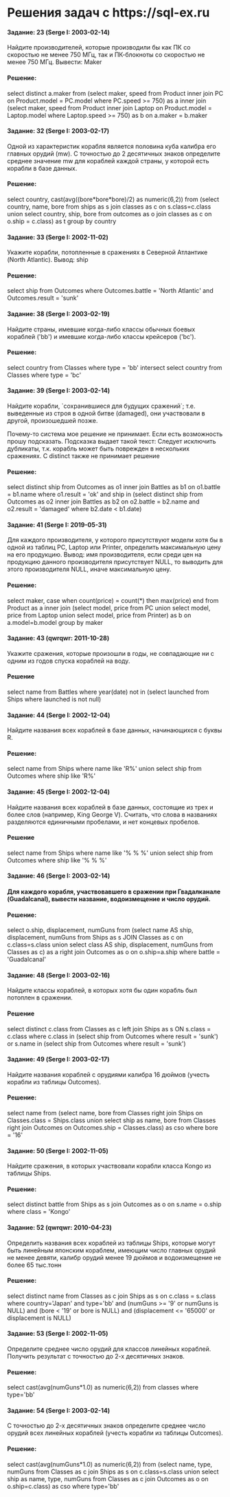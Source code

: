 <h1>Решения задач с https://sql-ex.ru</h1>

<h4>Задание: 23 (Serge I: 2003-02-14)</h4>
 <p>Найдите производителей, которые производили бы как ПК
со скоростью не менее 750 МГц, так и ПК-блокноты со скоростью не менее 750 МГц.
Вывести: Maker</p>

 <h4>Решение:</h4>
<p>select distinct a.maker
from (select maker, speed
      from Product inner join PC on Product.model = PC.model
      where PC.speed >= 750) as a
      inner join
      (select maker, speed
      from Product inner join Laptop on Product.model = Laptop.model
      where Laptop.speed >= 750) as b
      on a.maker = b.maker</p>
      
<h4>Задание: 32 (Serge I: 2003-02-17)</h4>
<p>Одной из характеристик корабля является половина куба калибра его главных орудий (mw). С точностью до 2 десятичных знаков определите среднее значение mw для кораблей каждой страны, у которой есть корабли в базе данных.</p>

<h4>Решение:</h4>
<p>select country, cast(avg((bore*bore*bore)/2) as numeric(6,2)) 
from   (select country, name, bore 
        from ships as s join classes as c 
        on s.class=c.class
        union
        select country, ship, bore 
        from outcomes as o join classes as c 
        on o.ship = c.class) as t
group by country</p>

<h4>Задание: 33 (Serge I: 2002-11-02)</h4>
<p>Укажите корабли, потопленные в сражениях в Северной Атлантике (North Atlantic). Вывод: ship</p>

<h4>Решение:</h4>
<p>select ship
from Outcomes
where Outcomes.battle = 'North Atlantic' and Outcomes.result = 'sunk'</p>
      
<h4>Задание: 38 (Serge I: 2003-02-19)</h4>
<p>Найдите страны, имевшие когда-либо классы обычных боевых кораблей ('bb') и имевшие когда-либо классы крейсеров ('bc').</p>

<h4>Решение:</h4>
<p>select country 
from Classes where type = 'bb'
intersect
select country 
from Classes where type = 'bc'</p>

<h4>Задание: 39 (Serge I: 2003-02-14)</h4>
<p>Найдите корабли, `сохранившиеся для будущих сражений`; т.е. выведенные из строя в одной битве (damaged), они участвовали в другой, произошедшей позже.</p>

<p>Почему-то система мое решение не принимает. Если есть возможность прошу подсказать. Подсказка выдает такой текст: Следует исключить дубликаты, т.к. корабль может быть поврежден в нескольких сражениях. С distinct также не принимает решение</p>

<h4>Решение:</h4>
<p>select distinct ship
from Outcomes as o1
     inner join
     Battles as b1
     on o1.battle = b1.name
where o1.result = 'ok' 
      and ship in (select distinct ship
                   from Outcomes as o2
                   inner join
                   Battles as b2
                   on o2.battle = b2.name and o2.result = 'damaged'
                   where b2.date < b1.date)</p>

<h4>Задание: 41 (Serge I: 2019-05-31)</h4>
<p>Для каждого производителя, у которого присутствуют модели хотя бы в одной из таблиц PC, Laptop или Printer,
определить максимальную цену на его продукцию.
Вывод: имя производителя, если среди цен на продукцию данного производителя присутствует NULL, то выводить для этого производителя NULL,
 иначе максимальную цену.</p>
 
 <h4>Решение:</h4>
 <p>select maker, case when count(price) = count(*) then max(price) end
from Product as a
     inner join 
     (select model, price from PC
      union
      select model, price from Laptop
      union
      select model, price from Printer) as b on a.model=b.model
  group by maker</p>

<h4>Задание: 43 (qwrqwr: 2011-10-28)</h4>
<p>Укажите сражения, которые произошли в годы, не совпадающие ни с одним из годов спуска кораблей на воду.</p>

<h4>Решение</h4>
<p>select name
from Battles
where year(date) not in (select launched
                   from Ships
                   where launched is not null)</p>

<h4>Задание: 44 (Serge I: 2002-12-04)</h4>
<p>Найдите названия всех кораблей в базе данных, начинающихся с буквы R.</p>

<h4>Решение:</h4>
<p>select name
from Ships     
where name like 'R%'
union
select ship
from Outcomes
where ship like 'R%'</p>

<h4>Задание: 45 (Serge I: 2002-12-04)</h4>
<p>Найдите названия всех кораблей в базе данных, состоящие из трех и более слов (например, King George V).
Считать, что слова в названиях разделяются единичными пробелами, и нет концевых пробелов.</p>

<h4>Решение</h4>
<p>select name
from Ships     
where name like '% % %'
union
select ship
from Outcomes
where ship like '% % %'
</p>

<h4>Задание: 46 (Serge I: 2003-02-14)<h4>
<p>Для каждого корабля, участвовавшего в сражении при Гвадалканале (Guadalcanal), вывести название, водоизмещение и число орудий.</p>
 
 <h4>Решение:</h4>
 <p>select o.ship, displacement, numGuns 
from (select name AS ship, displacement, numGuns
     from Ships as s 
     JOIN 
     Classes as c 
     on c.class=s.class
     union
     select class AS ship, displacement, numGuns
     from Classes as c) as a
     right join 
     Outcomes as o
     on o.ship=a.ship
where battle = 'Guadalcanal'</p>
 
 <h4>Задание: 48 (Serge I: 2003-02-16)</h4>
 <p>Найдите классы кораблей, в которых хотя бы один корабль был потоплен в сражении.</p>
 
 <h4>Решение</h4>
 <p>select distinct c.class
from Classes as c
     left join 
     Ships as s ON s.class = c.class
where c.class in (select ship
                  from Outcomes
                  where result = 'sunk') or
      s.name in (select ship
                  from Outcomes
  where result = 'sunk')</p>
  
<h4>Задание: 49 (Serge I: 2003-02-17)</h4>
<p>Найдите названия кораблей с орудиями калибра 16 дюймов (учесть корабли из таблицы Outcomes).</p>

<h4>Решение:</h4>
<p>select name
from (select name, bore
      from Classes
      right join
      Ships
      on Classes.class = Ships.class
      union
      select ship as name, bore
      from Classes
      right join
      Outcomes 
      on Outcomes.ship = Classes.class) as cso
where bore = '16'</p>
 
<h4>Задание: 50 (Serge I: 2002-11-05)</h4>
<p>Найдите сражения, в которых участвовали корабли класса Kongo из таблицы Ships.</p>
 
<h4>Решение:</h4>
<p>select distinct battle
from Ships as s
     join
     Outcomes as o
     on s.name = o.ship
where class = 'Kongo'</p>

<h4>Задание: 52 (qwrqwr: 2010-04-23)</h4>
<p>Определить названия всех кораблей из таблицы Ships, которые могут быть линейным японским кораблем,
имеющим число главных орудий не менее девяти, калибр орудий менее 19 дюймов и водоизмещение не более 65 тыс.тонн</p>
 
 <h4>Решение:</h4>
 <p>select distinct name
from Classes as c
     join
     Ships as s
     on c.class = s.class
where country='Japan'
       and type='bb'
       and (numGuns >= '9' or numGuns is NULL)
       and (bore < '19' or bore is NULL)
       and (displacement <= '65000' or displacement is NULL)</p>
 
<h4>Задание: 53 (Serge I: 2002-11-05)</h4>
<p>Определите среднее число орудий для классов линейных кораблей.
 Получить результат с точностью до 2-х десятичных знаков.</p>
 
<h4>Решение:</h4>
<p>select cast(avg(numGuns*1.0) as numeric(6,2))
from classes
where type='bb'</p>

<h4>Задание: 54 (Serge I: 2003-02-14)</h4>
<p>С точностью до 2-х десятичных знаков определите среднее число орудий всех линейных кораблей (учесть корабли из таблицы Outcomes).</p>
 
<h4>Решение:</h4>
<p>select cast(avg(numGuns*1.0) as numeric(6,2))
from (select name, type, numGuns
      from Classes as c
      join
      Ships as s
      on c.class=s.class
      union
      select ship as name, type, numGuns
      from Classes as c
      join
      Outcomes as o
      on o.ship=c.class) as cso
where type='bb'</p>
